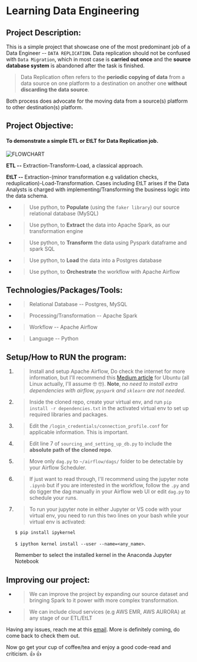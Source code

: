 # Learning Data Engineering

## Project Description:
This is a simple project that showcase one of the most predominant job of a Data Engineer -- `DATA REPLICATION`. Data replication should not be confused with `Data Migration`, which in most case is **carried out once** and the **source database system** is abandoned after the task is finished.

> Data Replication often refers to the **periodic copying of data** from a data source on one platform to a destination on another one **without discarding the data source**. 

Both process does advocate for the moving data from a source(s) platform to other destination(s) platform.

## Project Objective:

#### To demonstrate a simple ETL or EtLT for Data Replication job.
![FLOWCHART](https://cloud.smartdraw.com/share.aspx/?pubDocShare=6156598A5A49A89459277F1DD49204CE23D)

**ETL --** Extraction-Transform-Load, a classical approach.

**EtLT --** Extraction-(minor transformation e.g validation checks, reduplication)-Load-Transformation. Cases including EtLT arises if the Data Analysts is charged with implementing/Transforming the business logic into the data schema.

* > Use python, to **Populate** (using the `faker library`) our source relational database (MySQL)

* > Use python, to **Extract** the data into Apache Spark, as our transformation engine

* > Use python, to **Transform** the data using Pyspark dataframe and spark SQL 

* > Use python, to **Load** the data into a Postgres database

* > Use python, to **Orchestrate** the workflow with Apache Airflow

## Technologies/Packages/Tools:
* > Relational Database -- Postgres, MySQL
* > Processing/Transformation -- Apache Spark
* > Workflow -- Apache Airflow
* > Language -- Python
  
## Setup/How to RUN the program:

1. > Install and setup Apache Airflow, Do check the internet for more information, but I'll recommend this [Medium article](https://link.medium.com/beMBbKPQxqb) for Ubuntu (all Linux actually, I'll assume :nerd_face: :nerd_face:). **Note**, _no need to install extra dependencies with airflow, `pyspark` and `sklearn` are not needed_.
   
2. > Inside the cloned repo, create your virtual env, and run `pip install -r dependencies.txt` in the activated virtual env to set up required libraries and packages.

3. > Edit the `/login_credentials/connection_profile.conf` for applicable information. This is important.

4. > Edit line 7 of `sourcing_and_setting_up_db.py` to include the **absolute path of the cloned repo**.

5. > Move only `dag.py` to `~/airflow/dags/` folder to be detectable by your Airflow Scheduler.
   
6. > If just want to read through, I'll recommend using the jupyter note `.ipynb` but if you are interested in the workflow, follow the `.py` and do tigger the dag manually in your Airflow web UI or edit `dag.py` to schedule your runs.
   
7. > To run your jupyter note in either Jupyter or VS code with your virtual env, you need to run this two lines on your bash while your virtual env is activated:
   
   `$ pip install ipykernel`
   
    `$ ipython kernel install --user --name=<any_name>`. 
    
    Remember to select the installed kernel in the Anaconda Jupyter Notebook

## Improving our project:
* > We can improve the project by expanding our source dataset and bringing Spark to it power with more complex transformation.
  
* > We can include cloud services (e.g AWS EMR, AWS AURORA) at any stage of our ETL/EtLT

Having any issues, reach me at this [email](oluwatobitobias@gmail.com). More is definitely coming, do come back to check them out.

Now go get your cup of coffee/tea and enjoy a good code-read and criticism. :+1: :+1:

